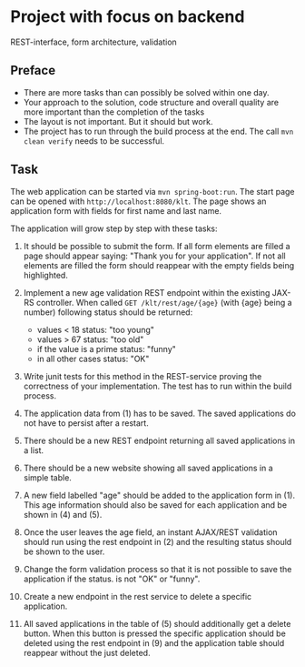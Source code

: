 # Project with focus on backend

REST-interface, form architecture, validation

## Preface

*   There are more tasks than can possibly be solved within one day. 
*   Your approach to the solution, code structure and overall quality are more important than
    the completion of the tasks
*   The layout is not important. But it should but work.
*   The project has to run through the build process at the end. The call `mvn clean verify` 
    needs to be successful.

## Task

The web application can be started via `mvn spring-boot:run`. The start page can be opened with 
`http://localhost:8080/klt`. The page shows an application form with fields for first name and last name. 

The application will grow step by step with these tasks:

1.  It should be possible to submit the form. If all form elements are filled a page should
    appear saying: "Thank you for your application". If not all elements are filled the form should 
    reappear with the empty fields being highlighted.
    
2.  Implement a new age validation REST endpoint within the existing JAX-RS controller. 
    When called `GET /klt/rest/age/{age}` (with {age} being a number) following status should be returned:
    * values < 18 status: "too young"
    * values > 67 status: "too old"
    * if the value is a prime status: "funny"
    * in all other cases status: "OK"
    
3.  Write junit tests for this method in the REST-service proving the correctness of your implementation. The
    test has to run within the build process.

4.  The application data from (1) has to be saved. The saved applications do not have to persist after a restart. 

5.  There should be a new REST endpoint returning all saved applications in a list.

6.  There should be a new website showing all saved applications in a simple table.

7.  A new field labelled "age" should be added to the application form in (1). This age information should also 
    be saved for each application and be shown in (4) and (5).

8.  Once the user leaves the age field, an instant AJAX/REST validation should run using the rest 
    endpoint in (2) and the resulting status should be shown to the user.
    
9.  Change the form validation process so that it is not possible to save the application if the status.
    is not "OK" or "funny".

10.  Create a new endpoint in the rest service to delete a specific application.

11.  All saved applications in the table of (5) should additionally get a delete button. When this button is pressed
    the specific application should be deleted using the rest endpoint in (9) and the application table should reappear 
    without the just deleted.

